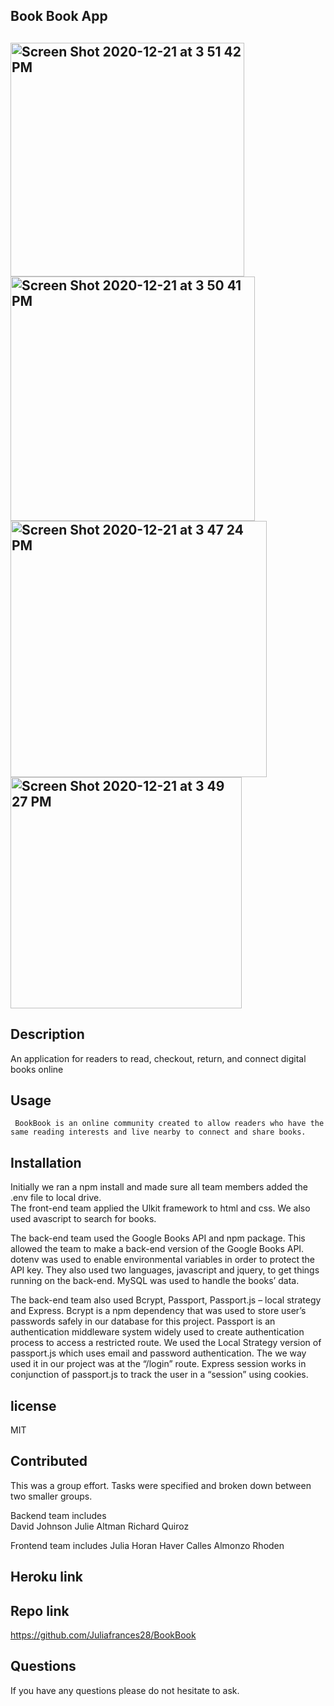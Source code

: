 <h2> Book Book App<h2>
   
<img width="374" alt="Screen Shot 2020-12-21 at 3 51 42 PM" src="https://user-images.githubusercontent.com/67694214/102821989-18860300-43a6-11eb-8313-25c2dc512b7a.png">
<img width="391" alt="Screen Shot 2020-12-21 at 3 50 41 PM" src="https://user-images.githubusercontent.com/67694214/102821992-1ae85d00-43a6-11eb-9f01-bc6c1f49dcd8.png">
<img width="410" alt="Screen Shot 2020-12-21 at 3 47 24 PM" src="https://user-images.githubusercontent.com/67694214/102821999-1fad1100-43a6-11eb-8935-f3ed2a8ccdd6.png">
<img width="370" alt="Screen Shot 2020-12-21 at 3 49 27 PM" src="https://user-images.githubusercontent.com/67694214/102822003-2176d480-43a6-11eb-9611-8d3bb2ebe6c9.png">

## Description
   An application for readers to read, checkout, return, and connect digital books online

## Usage
     BookBook is an online community created to allow readers who have the same reading interests and live nearby to connect and share books. 

## Installation 
Initially we ran a npm install and made sure all team members added the .env file to local drive.  
The front-end team applied the Ulkit framework to html and css. We also used avascript to search for books. 

The back-end team used the Google Books API and npm package. This allowed the team to make a back-end version of the Google Books API.  dotenv was used to enable environmental variables in order to protect the API key. They also used two languages, javascript and jquery, to get things running on the back-end. MySQL was used to handle the books’ data. 

The back-end team also used Bcrypt, Passport, Passport.js – local strategy and Express.  Bcrypt is a npm dependency that was used to store user’s passwords safely in our database for this project. Passport is an authentication middleware system widely used to create authentication process to access a restricted route. We used the Local Strategy version of passport.js which uses email and password authentication. The we way used it in our project was at the “/login” route. Express session works in conjunction of passport.js to track the user in a “session” using cookies. 

## license 
MIT

## Contributed
This was a group effort. Tasks were specified and broken down between two smaller groups. 

Backend team includes  
David Johnson
Julie Altman
Richard Quiroz

Frontend team includes 
Julia Horan 
Haver Calles 
Almonzo Rhoden 

## Heroku link


## Repo link
https://github.com/Juliafrances28/BookBook


## Questions
If you have any questions please do not hesitate to ask. 



